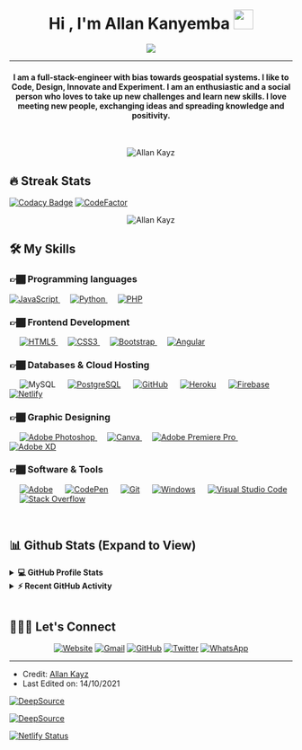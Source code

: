<h1 align="center">Hi , I'm Allan Kanyemba <img src="https://media.giphy.com/media/hvRJCLFzcasrR4ia7z/giphy.gif" width="35"></h1>
<p align="center">
  <a href="https://github.com/DenverCoder1/readme-typing-svg"><img src="https://readme-typing-svg.herokuapp.com?lines=Full+Stack+Web+Developer;GIS%20|%20DS%20|%20AI%20|%20ML%20Enthusiast;Graphic%20Designer;Always%20learning%20new%20things&center=true&width=500&height=50"></a>
</p>
<hr/>
<h4 align="center">I am a full-stack-engineer with bias towards geospatial systems. I like to Code, Design, Innovate and Experiment. I am an enthusiastic and a social person who loves to take up new challenges and learn new skills. I love meeting new people, exchanging ideas and spreading knowledge and positivity.</h4>
<br>
<p align="center"> <img src="https://komarev.com/ghpvc/?username=AllanKayz&label=Profile%20views&color=0e75b6&style=plastic" alt="Allan Kayz" /> </p>

## 🔥 Streak Stats

[![Codacy Badge](https://api.codacy.com/project/badge/Grade/523a1d3d1c90472f92f7e554bb429021)](https://app.codacy.com/gh/AllanKayz/allankayz?utm_source=github.com&utm_medium=referral&utm_content=AllanKayz/allankayz&utm_campaign=Badge_Grade_Settings) [![CodeFactor](https://www.codefactor.io/repository/github/allankayz/allankayz/badge)](https://www.codefactor.io/repository/github/allankayz/allankayz)

<p align="center"><img src="https://github-readme-streak-stats.herokuapp.com/?user=AllanKayz&theme=algolia" alt="Allan Kayz"  /></p>

## 🛠️ My Skills

### 👉🏾 Programming languages

<p align="left"> 
  <a href="https://developer.mozilla.org/en-US/docs/Web/JavaScript" target="_blank"> 
     <img alt="JavaScript" src="https://img.shields.io/badge/javascript-%23323330.svg?style=for-the-badge&logo=javascript&logoColor=%23F7DF1E"/>
   </a>
  &emsp;
   <a href="https://www.python.org" target="_blank">
    <img alt="Python" src="https://img.shields.io/badge/python-3670A0?style=for-the-badge&logo=python&logoColor=ffdd54"/>
  </a>
  &emsp;
  <a href="https://www.php.net/">
    <img alt="PHP" src="https://img.shields.io/badge/php-%23777BB4.svg?style=for-the-badge&logo=php&logoColor=white"/>
  </a>
</p>

### 👉🏾 Frontend Development

<p align="left"> 
  &emsp; 
  <a href="https://www.w3schools.com/html/" target="_blank"> 
   <img alt="HTML5" src="https://img.shields.io/badge/html5-%23E34F26.svg?style=for-the-badge&logo=html5&logoColor=white"/>
  </a>   
  &emsp;
  <a href="https://www.w3schools.com/css/" target="_blank">
    <img alt="CSS3" src="https://img.shields.io/badge/css3-%231572B6.svg?style=for-the-badge&logo=css3&logoColor=white"/>
  </a> 
   &emsp;
  <a href="https://getbootstrap.com" target="_blank">
   <img alt="Bootstrap" src="https://img.shields.io/badge/bootstrap-%23563D7C.svg?style=for-the-badge&logo=bootstrap&logoColor=white"/>
  </a>
  &emsp;
  <a href="https://angular.io" target="_blank">
    <img alt="Angular" src="https://img.shields.io/badge/angular-%23DD0031.svg?style=for-the-badge&logo=angular&logoColor=white"/>
  </a>
</p>

### 👉🏾 Databases & Cloud Hosting

<p align="left">
  &emsp;
    <a href:"https://www.mysql.com"><img alt="MySQL" src="https://img.shields.io/badge/mysql-%2300f.svg?style=for-the-badge&logo=mysql&logoColor=white"/></a>
  &emsp;
    <a href="https://www.postgresql.org"><img alt="PostgreSQL" src ="https://img.shields.io/badge/postgres-%23316192.svg?style=for-the-badge&logo=postgresql&logoColor=white"/></a>
  &emsp;
    <a href="https://www.github.com"><img alt="GitHub" src="https://img.shields.io/badge/github-%23121011.svg?style=for-the-badge&logo=github&logoColor=white"/></a>
  &emsp;
    <a href="https://www.heroku.com/"><img alt="Heroku" src="https://img.shields.io/badge/heroku-%23430098.svg?style=for-the-badge&logo=heroku&logoColor=white"/></a>  
  &emsp;
    <a href="https://firebase.google.com/"><img alt="Firebase" src ="https://img.shields.io/badge/firebase-%23039BE5.svg?style=for-the-badge&logo=firebase"/></a>
  &emsp;
    <a href="https://www.netlify.com"><img alt="Netlify" src="https://img.shields.io/badge/netlify-%23000000.svg?style=for-the-badge&logo=netlify&logoColor=#00C7B7"/></a>
 </p>
  
### 👉🏾 Graphic Designing
<p align="left">
  &emsp;
  <a href="https://www.adobe.com/products/photoshop.html" target="_blank">
   <img alt="Adobe Photoshop" src="https://img.shields.io/badge/adobephotoshop-%2331A8FF.svg?style=for-the-badge&logo=adobephotoshop&logoColor=white"/>
  </a>
  &emsp;
  <a href="https://www.canva.com">
    <img alt="Canva" src="https://img.shields.io/badge/Canva-%2300C4CC.svg?style=for-the-badge&logo=Canva&logoColor=white"/>
  </a>	
  &emsp;
  <a href="https://www.adobe.com/products/premiere.html" target="_blank"> 
   <img alt="Adobe Premiere Pro" src="https://img.shields.io/badge/Adobe%20Premiere%20Pro-9999FF.svg?style=for-the-badge&logo=Adobe%20Premiere%20Pro&logoColor=white"/>
  </a>
  &emsp;
  <a href="https://www.adobe.com/products/xd.html" target="_blank">
    <img alt="Adobe XD" src="https://img.shields.io/badge/Adobe%20XD-470137?style=for-the-badge&logo=Adobe%20XD&logoColor=#FF61F6"/>
  </a>
 </p>

### 👉🏾 Software & Tools

<p>
  &emsp;
    <a href="#"><img alt="Adobe" src="https://img.shields.io/badge/adobe-%23FF0000.svg?style=for-the-badge&logo=adobe&logoColor=white"/></a>
  &emsp;
    <a href="#"><img alt="CodePen" src="https://img.shields.io/badge/Codepen-000000?style=for-the-badge&logo=codepen&logoColor=white"/></a>
  &emsp;
    <a href="#"><img alt="Git" src="https://img.shields.io/badge/git-%23F05033.svg?style=for-the-badge&logo=git&logoColor=white"/></a>
  &emsp;
    <a href="#"><img alt="Windows" src="https://img.shields.io/badge/Windows-0078D6?style=for-the-badge&logo=windows&logoColor=white"/></a>
  &emsp;
    <a href="#"><img alt="Visual Studio Code" src="https://img.shields.io/badge/Visual%20Studio%20Code-0078d7.svg?style=for-the-badge&logo=visual-studio-code&logoColor=white"/></a>
  &emsp;
    <a href="#"><img alt="Stack Overflow" src="https://img.shields.io/badge/-Stackoverflow-FE7A16?style=for-the-badge&logo=stack-overflow&logoColor=white"/></a>
  &emsp;
</p>

<br/>

## 📊 Github Stats (Expand to View)

<details> 
  <summary><b>💻 GitHub Profile Stats</b></summary>
  <br/>
  <p align="center">
    <a href="https://github.com/AllanKayz/github-readme-stats"><img alt="Allan Kayz Github Stats" src="https://github-readme-stats.vercel.app/api?username=AllanKayz&show_icons=true&count_private=true&theme=algolia" height="192px"/></a>
<br/>
  &nbsp;
	  <img src="https://github-readme-stats.vercel.app/api/top-langs?username=AllanKayz&show_icons=true&locale=en&layout=compact&theme=algolia" alt="AllanKayz" height="192px"/>
  <br/>
  <b>Note:</b> Top languages is only a metric of the languages my public code consists of and doesn't reflect experience or skill level.
  </p>
</details>

<details>
  <summary><b>⚡ Recent GitHub Activity</b></summary>
  <br/>
   <a href="https://github.com/AllanKayz"><img alt="Allan Kayz's Activity Graph" src="https://activity-graph.herokuapp.com/graph?username=AllanKayz&custom_title=Allan%20Kayz's%20Contribution%20Graph&theme=react-dark" /></a>
  <br/>

</details>

<br/>

## 🙋🏿‍♂️ Let's Connect

<p align="center">
  <a href="https://allankayz.co.zw/"><img src="https://img.icons8.com/bubbles/50/000000/web.png" alt="Website"/></a>
  <a href="mailto:info@allankayz.co.zw"><img src="https://img.icons8.com/bubbles/50/000000/gmail.png" alt="Gmail"/></a>
  <a href="https://github.com/AllanKayz"><img src="https://img.icons8.com/bubbles/50/000000/github.png" alt="GitHub"/></a>
  <a href="https://twitter.com/KayzAllan"><img src="https://img.icons8.com/bubbles/50/000000/twitter.png" alt="Twitter"/></a>
  <a href="https://wa.me/263774833890?text=Hey%20Allan,%20Just%20Viewed%20Your%20Profile%20Thought%20We%20Should%20Talk%20More"><img src="https://img.icons8.com/bubbles/50/000000/whatsapp.png" alt="WhatsApp"/></a>	
</p>

<hr/>

- Credit: [Allan Kayz](https://github.com/AllanKayz)
- Last Edited on: 14/10/2021

[![DeepSource](https://deepsource.io/gh/AllanKayz/allankayz.svg/?label=active+issues&show_trend=true)](https://deepsource.io/gh/AllanKayz/allankayz/?ref=repository-badge)

[![DeepSource](https://deepsource.io/gh/AllanKayz/allankayz.svg/?label=resolved+issues&show_trend=true)](https://deepsource.io/gh/AllanKayz/allankayz/?ref=repository-badge)

[![Netlify Status](https://api.netlify.com/api/v1/badges/3c0f868f-b1b8-4524-b253-589682575d28/deploy-status)](https://app.netlify.com/sites/allankayz/deploys)
